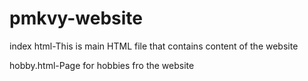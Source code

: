 # pmkvy-website

index html-This is main  HTML file that contains content of the website

hobby.html-Page for hobbies fro the website

